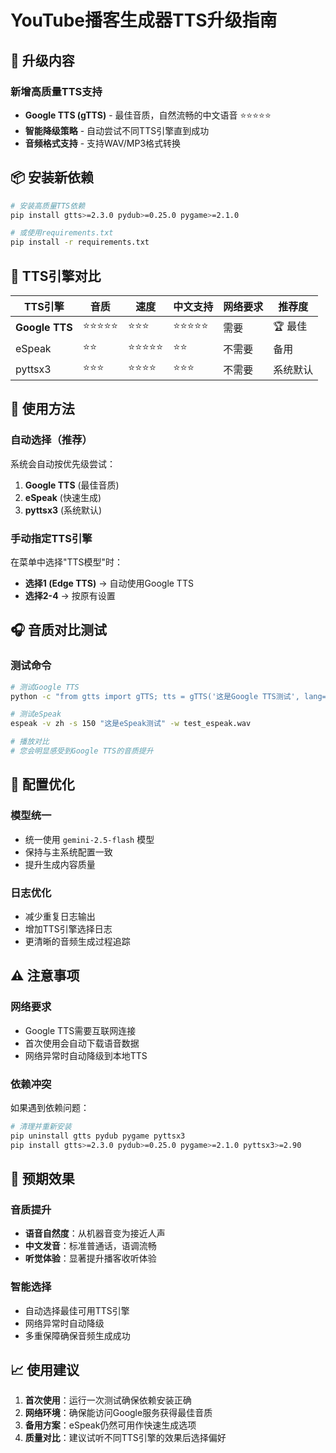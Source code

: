 # YouTube播客生成器TTS升级指南

## 🎯 升级内容

### 新增高质量TTS支持
- **Google TTS (gTTS)** - 最佳音质，自然流畅的中文语音 ⭐⭐⭐⭐⭐
- **智能降级策略** - 自动尝试不同TTS引擎直到成功
- **音频格式支持** - 支持WAV/MP3格式转换

## 📦 安装新依赖

```bash
# 安装高质量TTS依赖
pip install gtts>=2.3.0 pydub>=0.25.0 pygame>=2.1.0

# 或使用requirements.txt
pip install -r requirements.txt
```

## 🔧 TTS引擎对比

| TTS引擎 | 音质 | 速度 | 中文支持 | 网络要求 | 推荐度 |
|---------|------|------|----------|----------|--------|
| **Google TTS** | ⭐⭐⭐⭐⭐ | ⭐⭐⭐ | ⭐⭐⭐⭐⭐ | 需要 | 🏆 最佳 |
| eSpeak | ⭐⭐ | ⭐⭐⭐⭐⭐ | ⭐⭐ | 不需要 | 备用 |
| pyttsx3 | ⭐⭐⭐ | ⭐⭐⭐⭐ | ⭐⭐⭐ | 不需要 | 系统默认 |

## 🚀 使用方法

### 自动选择（推荐）
系统会自动按优先级尝试：
1. **Google TTS** (最佳音质)
2. **eSpeak** (快速生成)  
3. **pyttsx3** (系统默认)

### 手动指定TTS引擎
在菜单中选择"TTS模型"时：
- **选择1 (Edge TTS)** → 自动使用Google TTS
- **选择2-4** → 按原有设置

## 🎧 音质对比测试

### 测试命令
```bash
# 测试Google TTS
python -c "from gtts import gTTS; tts = gTTS('这是Google TTS测试', lang='zh-CN'); tts.save('test_gtts.mp3')"

# 测试eSpeak
espeak -v zh -s 150 "这是eSpeak测试" -w test_espeak.wav

# 播放对比
# 您会明显感受到Google TTS的音质提升
```

## 📝 配置优化

### 模型统一
- 统一使用 `gemini-2.5-flash` 模型
- 保持与主系统配置一致
- 提升生成内容质量

### 日志优化
- 减少重复日志输出
- 增加TTS引擎选择日志
- 更清晰的音频生成过程追踪

## ⚠️ 注意事项

### 网络要求
- Google TTS需要互联网连接
- 首次使用会自动下载语音数据
- 网络异常时自动降级到本地TTS

### 依赖冲突
如果遇到依赖问题：
```bash
# 清理并重新安装
pip uninstall gtts pydub pygame pyttsx3
pip install gtts>=2.3.0 pydub>=0.25.0 pygame>=2.1.0 pyttsx3>=2.90
```

## 🎉 预期效果

### 音质提升
- **语音自然度**：从机器音变为接近人声
- **中文发音**：标准普通话，语调流畅
- **听觉体验**：显著提升播客收听体验

### 智能选择
- 自动选择最佳可用TTS引擎
- 网络异常时自动降级
- 多重保障确保音频生成成功

## 📈 使用建议

1. **首次使用**：运行一次测试确保依赖安装正确
2. **网络环境**：确保能访问Google服务获得最佳音质
3. **备用方案**：eSpeak仍然可用作快速生成选项
4. **质量对比**：建议试听不同TTS引擎的效果后选择偏好